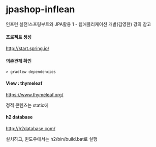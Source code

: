 # jpashop-inflean
인프런 실전!스프링부트와 JPA활용 1 - 웹애플리케이션 개발(김영한) 강의 참고 

#### 프로젝트 생성
http://start.spring.io/

#### 의존관계 확인
```
> gradlew dependencies
```

#### View : thymeleaf 
https://www.thymeleaf.org/

정적 콘텐츠는 static에 

#### h2 database 
http://h2database.com/

설치하고, 윈도우에서는 h2/bin/build.bat로 실행 